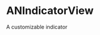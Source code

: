 # ANIndicatorView
A customizable indicator
[](https://github.com/J-JasonZz/ANIndicatorView/blob/master/Demo.gif)
